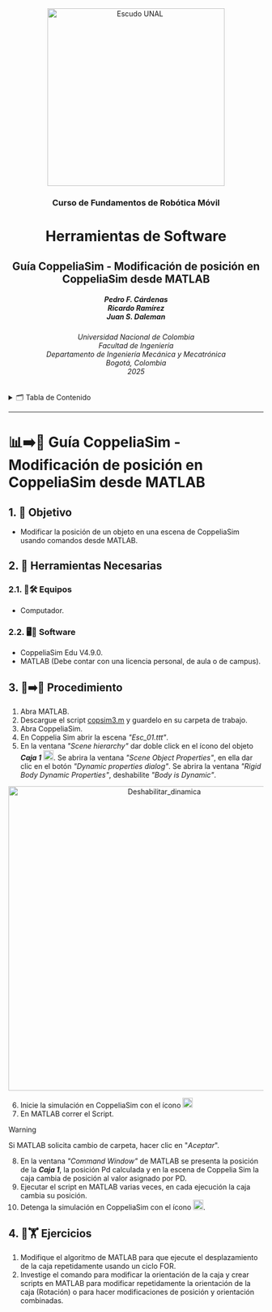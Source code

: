 <div align="center">
<picture>
    <source srcset="https://imgur.com/5bYAzsb.png" media="(prefers-color-scheme: dark)">
    <source srcset="https://imgur.com/Os03JoE.png" media="(prefers-color-scheme: light)">
    <img src="https://imgur.com/Os03JoE.png" alt="Escudo UNAL" width="350px">
</picture>

<h3>Curso de Fundamentos de Robótica Móvil</h3>

<h1>Herramientas de Software</h1>

<h2>Guía CoppeliaSim - Modificación de posición en CoppeliaSim desde MATLAB</h2>

<h5>Pedro F. Cárdenas<br>
    Ricardo Ramírez<br>
    Juan S. Daleman</h5>

<h6>Universidad Nacional de Colombia<br>
    Facultad de Ingeniería<br>
    Departamento de Ingeniería Mecánica y Mecatrónica<br>
    Bogotá, Colombia<br>
    2025</h6>
</div>

<details>
    <summary>🗂️ Tabla de Contenido</summary>

<!-- TOC -->
- [1. 🎯 Objetivo](#1--objetivo)
- [2. 🧰 Herramientas Necesarias](#2--herramientas-necesarias)
  - [2.1. 🔭🛠️ Equipos](#21-️-equipos)
  - [2.2. 🖥️💾 Software](#22-️-software)
- [3. 🔧️➡️🚀 Procedimiento](#3-️️-procedimiento)
- [4. 🦾🏋️ Ejercicios](#4-️-ejercicios)
</details>

---

<h1>📊➡️📍 Guía CoppeliaSim - Modificación de posición en CoppeliaSim desde MATLAB </h1>

## 1. 🎯 Objetivo

- Modificar la posición de un objeto en una escena de CoppeliaSim usando comandos desde MATLAB.

## 2. 🧰 Herramientas Necesarias

### 2.1. 🔭🛠️ Equipos

  - Computador.

### 2.2. 🖥️💾 Software

  - CoppeliaSim Edu V4.9.0.
  - MATLAB (Debe contar con una licencia personal, de aula o de campus).

## 3. 🔧️➡️🚀 Procedimiento

1. Abra MATLAB.
2. Descargue el script [copsim3.m](./../scripts/copsim3.m) y guardelo en su carpeta de trabajo.
3. Abra CoppeliaSim.
4. En Coppelia Sim abrir la escena *"Esc_01.ttt"*.
5. En la ventana *"Scene hierarchy"* dar doble click en el ícono del objeto ***Caja 1*** <img src="https://imgur.com/w5EUl9I.png" alt="icono_script" width="20px">. Se abrira la ventana *"Scene Object Properties"*, en ella dar clic en el botón *"Dynamic properties dialog"*. Se abrira la ventana *"Rigid Body Dynamic Properties"*, deshabilite *"Body is Dynamic"*.

<div align="center">
  <img src="https://media2.giphy.com/media/v1.Y2lkPTc5MGI3NjExZTFlZmtzZDBud2F0dXdzaXQ3dWMycm05MWNyeGI5NDR6dzZiYnhzcCZlcD12MV9pbnRlcm5hbF9naWZfYnlfaWQmY3Q9Zw/vWLNaZL80e9TlbRb7U/giphy.gif" alt="Deshabilitar_dinamica" width="600px">
</div>

6. Inicie la simulación en CoppeliaSim con el ícono <img src="https://imgur.com/H7ItfPW.png" alt="icono_run" width="20px">
7. En MATLAB correr el Script.

>[!WARNING]
> Si MATLAB solicita cambio de carpeta, hacer clic en "*Aceptar*".

8. En la ventana *"Command Window"* de MATLAB se presenta la posición de la ***Caja 1***, la posición Pd calculada y en la
escena de Coppelia Sim la caja cambia de posición al valor asignado por PD.
9. Ejecutar el script en MATLAB varias veces, en cada ejecución la caja cambia su posición.
10. Detenga la simulación en CoppeliaSim con el ícono <img src="https://imgur.com/OerwXkg.png" alt="icono_stop" width="20px">.

## 4. 🦾🏋️ Ejercicios

1. Modifique el algoritmo de MATLAB para que ejecute el desplazamiento de la caja repetidamente usando un ciclo FOR.
2. Investige el comando para modificar la orientación de la caja y crear scripts en MATLAB para modificar repetidamente la orientación de la caja (Rotación) o para hacer modificaciones de posición y orientación combinadas.